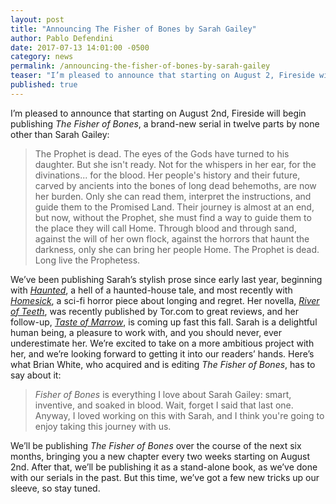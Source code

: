 ```yaml
---
layout: post
title: "Announcing The Fisher of Bones by Sarah Gailey"
author: Pablo Defendini
date: 2017-07-13 14:01:00 -0500
category: news
permalink: /announcing-the-fisher-of-bones-by-sarah-gailey
teaser: "I’m pleased to announce that starting on August 2, Fireside will begin publishing a brand-new serial in twelve parts by none other than Sarah Gailey."
published: true
---
```


I’m pleased to announce that starting on August 2nd, Fireside will begin publishing _The Fisher of Bones_, a brand-new serial in twelve parts by none other than Sarah Gailey:

> The Prophet is dead.
> The eyes of the Gods have turned to his daughter. But she isn't ready. Not for the whispers in her ear, for the divinations... for the blood. Her people's history and their future, carved by ancients into the bones of long dead behemoths, are now her burden. Only she can read them, interpret the instructions, and guide them to the Promised Land.
> Their journey is almost at an end, but now, without the Prophet, she must find a way to guide them to the place they will call Home. Through blood and through sand, against the will of her own flock, against the horrors that haunt the darkness, only she can bring her people Home.
> The Prophet is dead. Long live the Prophetess.

We’ve been publishing Sarah’s stylish prose since early last year, beginning with [_Haunted_](/issue31/chapter/haunted/), a hell of a haunted-house tale, and most recently with [_Homesick_](/issue36/chapter/homesick/), a sci-fi horror piece about longing and regret. Her novella, [_River of Teeth_](https://www.amazon.com/River-Teeth-Sarah-Gailey/dp/0765395231), was recently published by Tor.com to great reviews, and her follow-up, [_Taste of Marrow_](https://www.amazon.com/Taste-Marrow-River-Teeth-Gailey/dp/0765395258/ref=pd_sim_14_1?_encoding=UTF8&psc=1&refRID=1PDMFPPCVYVBKSGDMWV3), is coming up fast this fall. Sarah is a delightful human being, a pleasure to work with, and you should never, ever underestimate her. We’re excited to take on a more ambitious project with her, and we’re looking forward to getting it into our readers’ hands. Here’s what Brian White, who acquired and is editing _The Fisher of Bones_, has to say about it:

> _Fisher of Bones_ is everything I love about Sarah Gailey: smart, inventive, and soaked in blood. Wait, forget I said that last one. Anyway, I loved working on this with Sarah, and I think you're going to enjoy taking this journey with us.

We’ll be publishing _The Fisher of Bones_ over the course of the next six months, bringing you a new chapter every two weeks starting on August 2nd. After that, we’ll be publishing it as a stand-alone book, as we’ve done with our serials in the past. But this time, we’ve got a few new tricks up our sleeve, so stay tuned.
